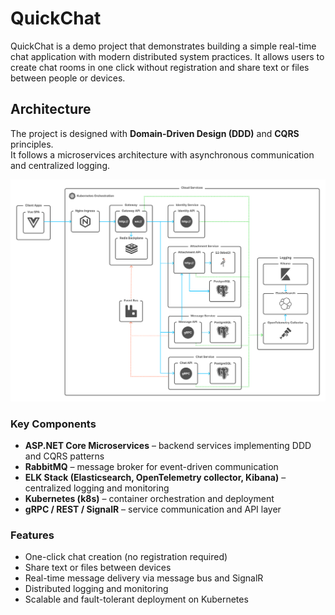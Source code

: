 # QuickChat

QuickChat is a demo project that demonstrates building a simple real-time chat application with modern distributed system practices.
It allows users to create chat rooms in one click without registration and share text or files between people or devices.

## Architecture

The project is designed with **Domain-Driven Design (DDD)** and **CQRS** principles.  
It follows a microservices architecture with asynchronous communication and centralized logging.

![QuickChat architecture diagram](img/QuickChat_architecture.png)

### Key Components
- **ASP.NET Core Microservices** – backend services implementing DDD and CQRS patterns
- **RabbitMQ** – message broker for event-driven communication
- **ELK Stack (Elasticsearch, OpenTelemetry collector, Kibana)** – centralized logging and monitoring
- **Kubernetes (k8s)** – container orchestration and deployment
- **gRPC / REST / SignalR** – service communication and API layer

### Features
- One-click chat creation (no registration required)
- Share text or files between devices
- Real-time message delivery via message bus and SignalR
- Distributed logging and monitoring
- Scalable and fault-tolerant deployment on Kubernetes
